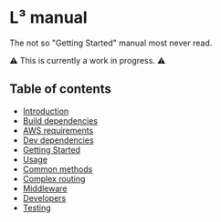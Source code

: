 # L³ manual

The not so "Getting Started" manual most never read.

:warning: This is currently a work in progress. :warning:

## Table of contents

- [Introduction](Introduction.md)
- [Build dependencies](BuildDependencies.md)
- [AWS requirements](AWSRequirements.md)
- [Dev dependencies](DevDependencies.md)
- [Getting Started](GettingStarted.md)
- [Usage](Usage.md)
- [Common methods](CommonMethods.md)
- [Complex routing](ComplexRouting.md)
- [Middleware](Middleware.md)
- [Developers](GettingStarted.md)
- [Testing](Testing.md)
